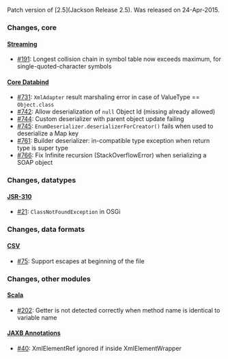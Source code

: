 Patch version of [2.5](Jackson Release 2.5). Was released on 24-Apr-2015.

### Changes, core

#### [Streaming](../../jackson-core)

* [#191](../../jackson-core/issues/191): Longest collision chain in symbol table now exceeds maximum, for single-quoted-character symbols

#### [Core Databind](../../jackson-databind)

* [#731](../../jackson-databind/issues/731): `XmlAdapter` result marshaling error in case of ValueType == `Object.class`
* [#742](../../jackson-databind/issues/742): Allow deserialization of `null` Object Id	(missing already allowed)
* [#744](../../jackson-databind/issues/744): Custom deserializer with parent object update failing
* [#745](../../jackson-databind/issues/745): `EnumDeserializer.deserializerForCreator()` fails when used to deserialize a Map key
* [#761](../../jackson-databind/issues/761): Builder deserializer: in-compatible type exception when return type is super type
* [#766](../../jackson-databind/issues/766): Fix Infinite recursion (StackOverflowError) when serializing a SOAP object

### Changes, datatypes

#### [JSR-310](../../jackson-datatype-jsr310)

* [#21](../../jackson-datatype-jsr310/issues/21): `ClassNotFoundException` in OSGi

### Changes, data formats

#### [CSV](../../jackson-dataformat-csv)

* [#75](../../jackson-dataformat-csv/issues/75): Support escapes at beginning of the file

### Changes, other modules

#### [Scala](../../jackson-module-scala)

* [#202](../../jackson-module-scala/issues/202): Getter is not detected correctly when method name is identical to variable name

#### [JAXB Annotations](../../jackson-module-jaxb-annotations)

* [#40](../../jackson-module-jaxb-annotations/issues/40): XmlElementRef ignored if inside XmlElementWrapper
